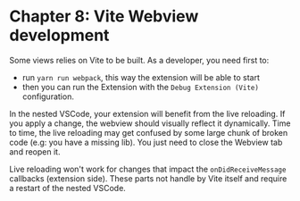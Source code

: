 # Chapter 8: Vite Webview development

Some views relies on Vite to be built. As a developer, you need first to:

- run `yarn run webpack`, this way the extension will be able to start
- then you can run the Extension with the `Debug Extension (Vite)` configuration.

In the nested VSCode, your extension will benefit from the live reloading. If you apply a change, the webview should visually reflect it dynamically.
Time to time, the live reloading may get confused by some large chunk of broken code (e.g: you have a missing lib). You just need to close the Webview tab and reopen it.

Live reloading won't work for changes that impact the `onDidReceiveMessage` callbacks (extension side). These parts not handle by Vite itself and require a restart of the nested VSCode.
